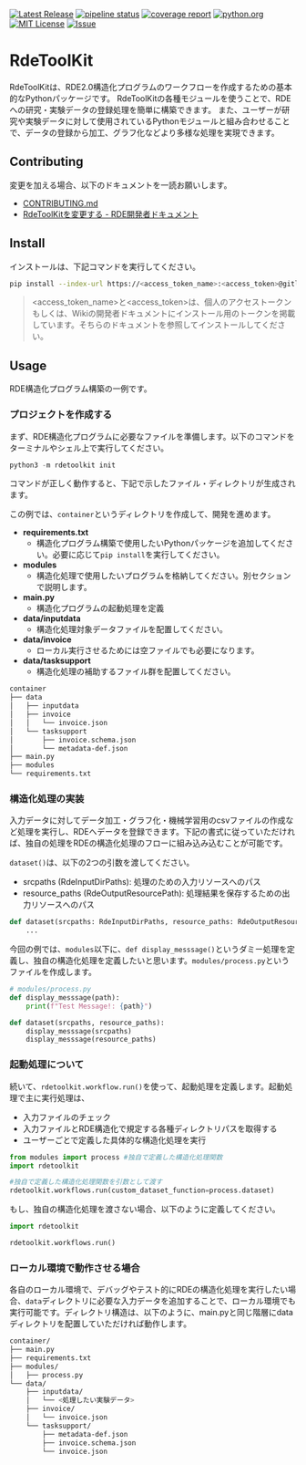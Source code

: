 [![Latest Release](https://gitlab.nims.go.jp/dpfc/data_registry/rde20/rdetoolkit/-/badges/release.svg)](https://gitlab.nims.go.jp/dpfc/data_registry/rde20/rdetoolkit/-/releases)
[![pipeline status](https://gitlab.nims.go.jp/dpfc/data_registry/rde20/rdetoolkit/badges/main/pipeline.svg)](https://gitlab.nims.go.jp/dpfc/data_registry/rde20/rdetoolkit/-/commits/main)
[![coverage report](https://gitlab.nims.go.jp/dpfc/data_registry/rde20/rdetoolkit/badges/main/coverage.svg)](https://gitlab.nims.go.jp/dpfc/data_registry/rde20/rdetoolkit/-/commits/main)
[![python.org](https://img.shields.io/badge/Python-3.9%7C3.10%7C3.11-%233776AB?logo=python)](https://www.python.org/downloads/release/python-3917/)
[![MIT License](https://img.shields.io/badge/license-MIT-green)](https://gitlab.nims.go.jp/dpfc/data_registry/rde20/rdetoolkit/-/blob/main/LICENSE)
[![Issue](https://img.shields.io/badge/issue_tracking-gitlab-orange)](https://gitlab.nims.go.jp/dpfc/data_registry/rde20/rdetoolkit/-/issues)

# RdeToolKit

RdeToolKitは、RDE2.0構造化プログラムのワークフローを作成するための基本的なPythonパッケージです。
RdeToolKitの各種モジュールを使うことで、RDEへの研究・実験データの登録処理を簡単に構築できます。
また、ユーザーが研究や実験データに対して使用されているPythonモジュールと組み合わせることで、データの登録から加工、グラフ化などより多様な処理を実現できます。

## Contributing

変更を加える場合、以下のドキュメントを一読お願いします。

- [CONTRIBUTING.md](CONTRIBUTING.md)
- [RdeToolKitを変更する - RDE開発者ドキュメント](https://gitlab.nims.go.jp/dpfc/data_registry/rde20/sample_project/-/wikis/base/RdeToolKit%E3%82%92%E5%A4%89%E6%9B%B4%E3%81%99%E3%82%8B)

## Install

インストールは、下記コマンドを実行してください。

```bash
pip install --index-url https://<access_token_name>:<access_token>@gitlab.nims.go.jp/api/v4/projects/648/packages/pypi/simple --no-deps rdetoolkit
```

> <access_token_name>と<access_token>は、個人のアクセストークンもしくは、Wikiの開発者ドキュメントにインストール用のトークンを掲載しています。そちらのドキュメントを参照してインストールしてください。

## Usage

RDE構造化プログラム構築の一例です。

### プロジェクトを作成する

まず、RDE構造化プログラムに必要なファイルを準備します。以下のコマンドをターミナルやシェル上で実行してください。

```python
python3 -m rdetoolkit init
```

コマンドが正しく動作すると、下記で示したファイル・ディレクトリが生成されます。

この例では、`container`というディレクトリを作成して、開発を進めます。

- **requirements.txt**
  - 構造化プログラム構築で使用したいPythonパッケージを追加してください。必要に応じて`pip install`を実行してください。
- **modules**
  - 構造化処理で使用したいプログラムを格納してください。別セクションで説明します。
- **main.py**
  - 構造化プログラムの起動処理を定義
- **data/inputdata**
  - 構造化処理対象データファイルを配置してください。
- **data/invoice**
  - ローカル実行させるためには空ファイルでも必要になります。
- **data/tasksupport**
  - 構造化処理の補助するファイル群を配置してください。

```bash
container
├── data
│   ├── inputdata
│   ├── invoice
│   │   └── invoice.json
│   └── tasksupport
│       ├── invoice.schema.json
│       └── metadata-def.json
├── main.py
├── modules
└── requirements.txt
```

### 構造化処理の実装

入力データに対してデータ加工・グラフ化・機械学習用のcsvファイルの作成など処理を実行し、RDEへデータを登録できます。下記の書式に従っていただければ、独自の処理をRDEの構造化処理のフローに組み込み込むことが可能です。

`dataset()`は、以下の2つの引数を渡してください。

- srcpaths (RdeInputDirPaths): 処理のための入力リソースへのパス
- resource_paths (RdeOutputResourcePath): 処理結果を保存するための出力リソースへのパス

```python
def dataset(srcpaths: RdeInputDirPaths, resource_paths: RdeOutputResourcePath):
    ...
```

今回の例では、`modules`以下に、`def display_messsage()`というダミー処理を定義し、独自の構造化処理を定義したいと思います。`modules/process.py`というファイルを作成します。

```python
# modules/process.py
def display_messsage(path):
    print(f"Test Message!: {path}")

def dataset(srcpaths, resource_paths):
    display_messsage(srcpaths)
    display_messsage(resource_paths)
```

### 起動処理について

続いて、`rdetoolkit.workflow.run()`を使って、起動処理を定義します。起動処理で主に実行処理は、

- 入力ファイルのチェック
- 入力ファイルとRDE構造化で規定する各種ディレクトリパスを取得する
- ユーザーごとで定義した具体的な構造化処理を実行

```python
from modules import process #独自で定義した構造化処理関数
import rdetoolkit

#独自で定義した構造化処理関数を引数として渡す
rdetoolkit.workflows.run(custom_dataset_function=process.dataset)
```

もし、独自の構造化処理を渡さない場合、以下のように定義してください。

```python
import rdetoolkit

rdetoolkit.workflows.run()
```

### ローカル環境で動作させる場合

各自のローカル環境で、デバッグやテスト的にRDEの構造化処理を実行したい場合、`data`ディレクトリに必要な入力データを追加することで、ローカル環境でも実行可能です。ディレクトリ構造は、以下のように、main.pyと同じ階層にdataディレクトリを配置していただければ動作します。

```bash
container/
├── main.py
├── requirements.txt
├── modules/
│   ├── process.py
└── data/
    ├── inputdata/
    │   └── <処理したい実験データ>
    ├── invoice/
    │   └── invoice.json
    └── tasksupport/
        ├── metadata-def.json
        ├── invoice.schema.json
        └── invoice.json
```
